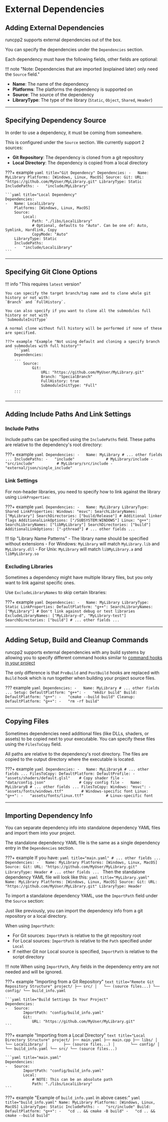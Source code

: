 # External Dependencies

## Adding External Dependencies

runcpp2 supports external dependencies out of the box. 

You can specify the dependencies under the `Dependencies` section.

Each dependency must have the following fields, other fields are optional:

!!! note "Note: Dependencies that are imported (explained later) only need the `Source` field."
    

- **Name**: The name of the dependency
- **Platforms**: The platforms the dependency is supported on
- **Source**: The source of the dependency
- **LibraryType**: The type of the library (`Static`, `Object`, `Shared`, `Header`)

---

## Specifying Dependency Source

In order to use a dependency, it must be coming from somewhere.

This is configured under the `Source` section. We currently support 2 sources:

- **Git Repository**: The dependency is cloned from a git repository
- **Local Directory**: The dependency is copied from a local directory

???+ example
    ```yaml title="Git Dependency"
    Dependencies:
    -   Name: MyLibrary
        Platforms: [Windows, Linux, MacOS]
        Source:
            Git:
                URL: "https://github.com/MyUser/MyLibrary.git"
        LibraryType: Static
        IncludePaths:
        -   "include/MyLibrary"
    ```

    ```yaml title="Local Dependency"
    Dependencies:
    -   Name: LocalLibrary
        Platforms: [Windows, Linux, MacOS]
        Source:
            Local:
                Path: "./libs/LocalLibrary"
                # Optional, defaults to "Auto". Can be one of: Auto, Symlink, Hardlink, Copy
                CopyMode: "Auto"
        LibraryType: Static
        IncludePaths:
        -   "include/LocalLibrary"
    ```

---

## Specifying Git Clone Options

!!! info "This requires `latest` version"

    You can specify the target branch/tag name and to clone whole git history or not with:
    `Branch` and `FullHistory`. 

    You can also specify if you want to clone all the submodules full history or not with 
    `SubmoduleInitType`

    A normal clone without full history will be performed if none of these are specified.

    ???+ example "Example "Not using default and cloning a specify branch and submodules with full history""
        ```yaml
        Dependencies:
        ...
            Source:
                Git:
                    URL: "https://github.com/MyUser/MyLibrary.git"
                    Branch: "SpecialBranch"
                    FullHistory: true
                    SubmoduleInitType: "Full"
        ...
        ```

---

## Adding Include Paths And Link Settings

### Include Paths

Include paths can be specified using the `IncludePaths` field. 
These paths are relative to the dependency's root directory:

???+ example
    ```yaml
    Dependencies:
    -   Name: MyLibrary
        # ... other fields ...
        IncludePaths:
        -   "include"              # MyLibrary/include
        -   "src/include"          # MyLibrary/src/include
        -   "external/json/single_include"
    ```

### Link Settings

For non-header libraries, you need to specify how to link against the library using `LinkProperties`:

???+ example
    ```yaml
    Dependencies:
    -   Name: MyLibrary
        LibraryType: Shared
        LinkProperties:
            Windows:
                "msvc":
                    SearchLibraryNames: ["MyLibrary"]
                    SearchDirectories: ["build/Release"]
                    # Additional linker flags
                    AdditionalLinkOptions: ["/SUBSYSTEM:WINDOWS"]
            Linux:
                "g++":
                    SearchLibraryNames: ["libMyLibrary"]
                    SearchDirectories: ["build"]
                    AdditionalLinkOptions: ["-pthread"]
        # ... other fields ...
    ```

!!! tip "Library Name Patterns"
    - The library name should be specified without extensions
    - For Windows: `MyLibrary` will match `MyLibrary.lib` and `MyLibrary.dll`
    - For Unix: `MyLibrary` will match `libMyLibrary.a` and `libMyLibrary.so`

### Excluding Libraries

Sometimes a dependency might have multiple library files, 
but you only want to link against specific ones. 

Use `ExcludeLibraryNames` to skip certain libraries:

???+ example
    ```yaml
    Dependencies:
    -   Name: MyLibrary
        LibraryType: Static
        LinkProperties:
            DefaultPlatform:
                "g++":
                    SearchLibraryNames: ["MyLibrary"]
                    # Don't link against debug or test libraries
                    ExcludeLibraryNames: ["MyLibrary-d", "MyLibrary-test"]
                    SearchDirectories: ["build"]
        # ... other fields ...
    ```

---

## Adding Setup, Build and Cleanup Commands

runcpp2 supports external dependencies with any build systems by allowing you 
to specify different command hooks similar to 
[command hooks in your project](building_project_sources.md#adding-command-hooks)

The only difference is that `PreBuild` and `PostBuild` hooks are replaced with
 `Build` hook which is run together when building your project source files.

??? example
    ```yaml
    Dependencies:
    -   Name: MyLibrary
        # ... other fields ...
        Setup:
            DefaultPlatform:
                "g++":
                    -   "mkdir build"
        Build:
            DefaultPlatform:
                "g++":
                    -   "cmake --build build"
        Cleanup:
            DefaultPlatform:
                "g++":
                    -   "rm -rf build"
    ```

---

## Copying Files

Sometimes dependencies need additional files (like DLLs, shaders, or assets) to be copied next 
to your executable. You can specify these files using the `FilesToCopy` field.

All paths are relative to the dependency's root directory. 
The files are copied to the output directory where the executable is located.

???+ example
    ```yaml
    Dependencies:
    -   Name: MyLibraryA
        # ... other fields ...
        FilesToCopy:
            DefaultPlatform:
                DefaultProfile:
                -   "assets/shaders/default.glsl"    # Copy shader file
                -   "data/config.json"               # Copy config file
    -   Name: MyLibraryB
        # ... other fields ...
        FilesToCopy:
            Windows:
                "msvc":
                -   "assets/fonts/windows.ttf"        # Windows-specific font
            Linux:
                "g++":
                -   "assets/fonts/linux.ttf"          # Linux-specific font
    ```

---

## Importing Dependency Info

You can separate dependency info into standalone dependency YAML files and 
import them into your project.

The standalone dependency YAML file is the same as a single dependency entry in the `Dependencies` section.

???+ example
    If you have:
    ```yaml title="main.yaml"
    # ... other fields ...
    Dependencies:
    -   Name: MyLibrary
        Platforms: [Windows, Linux, MacOS]
        Source:
            Git:
                URL: "https://github.com/MyUser/MyLibrary.git"
        LibraryType: Header
    # ... other fields ...
    ```
    Then the standalone dependency YAML file will look like this:
    ```yaml title="MyLibrary.yaml"
    Name: MyLibrary
    Platforms: [Windows, Linux, MacOS]
    Source:
        Git:
            URL: "https://github.com/MyUser/MyLibrary.git"
    LibraryType: Header
    ```

To import a standalone dependency YAML, use the `ImportPath` field under the `Source` section:

Just like previously, you can import the dependency info from a git repository or a local directory.

When using `ImportPath`:

- For Git sources: `ImportPath` is relative to the git repository root
- For Local sources: `ImportPath` is relative to the `Path` specified under `Local`
- If neither Git nor Local source is specified, `ImportPath` is relative to the script directory

!!! note
    When using `ImportPath`, Any fields in the dependency entry are not needed and will be ignored.

???+ example "Importing from a Git Repository"
    ```text title="Remote Git Repository Structure"
    project/
    ├── src/
    │   └── (source files...)
    └── config/
        └── build_info.yaml
    ```

    ```yaml title="Build Settings In Your Project"
    Dependencies:
    -   Source:
            ImportPath: "config/build_info.yaml"
            Git:
                URL: "https://github.com/MyUser/MyLibrary.git"
    ```

???+ example "Importing from a Local Directory"
    ```text title="Local Directory Structure"
    project/
    ├── main.yaml
    ├── main.cpp
    ├── libs/
    │   └── LocalLibrary/
    │       ├── (source files...)
    │       └── config/
    │           └── build_info.yaml
    └── src/
        └── (source files...)
    ```

    ```yaml title="main.yaml"
    Dependencies:
    -   Source:
            ImportPath: "config/build_info.yaml"
            Local:
                # NOTE: This can be an absolute path
                Path: "./libs/LocalLibrary"
    ```

???+ example "Example of `build_info.yaml` in above cases:"
    ```yaml title="build_info.yaml"
    Name: MyLibrary
    Platforms: [Windows, Linux, MacOS]
    LibraryType: Static
    IncludePaths:
    -   "src/include"
    Build:
        DefaultPlatform:
            "g++":
            -   "cd .. && cmake -B build"
            -   "cd .. && cmake --build build"
    ```
